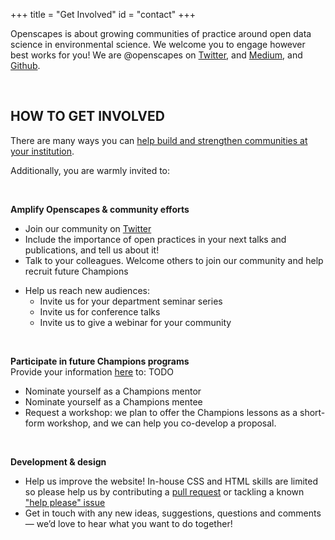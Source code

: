 +++
title = "Get Involved"
id = "contact"
+++

Openscapes is about growing communities of practice around open data science in environmental science. We welcome you to engage however best works for you! We are @openscapes on [Twitter](https://twitter.com/openscapes), and [Medium](https://medium.com/@openscapes), and [Github](https://github.com/openscapes). 

<br>

## HOW TO GET INVOLVED

There are many ways you can [help build and strengthen communities at your institution](/blog/2018/11/06/build-communities/).  

Additionally, you are warmly invited to:

<br>

**Amplify Openscapes & community efforts**

- Join our community on [Twitter](https://twitter.com/openscapes)
- Include the importance of open practices in your next talks and publications, and tell us about it!
- Talk to your colleagues. Welcome others to join our community and help recruit future Champions
<!--- - Share your short story of how open data science practices have influenced your research --->
- Help us reach new audiences: 
  - Invite us for your department seminar series
  - Invite us for conference talks
  - Invite us to give a webinar for your community
  
<!--RStudio Community --->

<br>

**Participate in future Champions programs**   
Provide your information [here]() to: TODO

- Nominate yourself as a Champions mentor
- Nominate yourself as a Champions mentee
- Request a workshop: we plan to offer the Champions lessons as a short-form workshop, and we can help you co-develop a proposal. 

<br>

**Development & design**  

- Help us improve the website! In-house CSS and HTML skills are limited so please help us by contributing a [pull request](https://github.com/Openscapes/website) or tackling a known ["help please" issue](https://github.com/Openscapes/website/labels/help%20please)
- Get in touch with any new ideas, suggestions, questions and comments — we’d love to hear what you want to do together!


